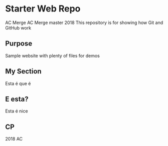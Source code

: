# Starter Web Repo

AC Merge
AC Merge master 2018
This repository is for showing how Git and GitHub work

## Purpose

Sample website with plenty of files for demos

## My Section

Esta é que é

## E esta?

Esta é nice

## CP

2018 AC